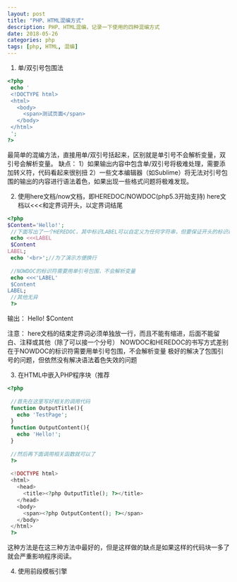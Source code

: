 ```yaml
---
layout: post
title: "PHP、HTML混编方式"
description: PHP、HTML混编，记录一下使用的四种混编方式
date: 2018-05-26
categories: php
tags: [php, HTML, 混编]
---
```



1. 单/双引号包围法

~~~php
<?php
 echo '
 <!DOCTYPE html>
 <html>
   <body>
     <span>测试页面</span>
   </body>
 </html>
 ';
?>
~~~
最简单的混编方法，直接用单/双引号括起来，区别就是单引号不会解析变量，双引号会解析变量。
缺点：
    1）如果输出内容中包含单/双引号将极难处理，需要添加转义符，代码看起来很别扭
    2）一些文本编辑器（如Sublime）将无法对引号包围的输出的内容进行语法着色，如果出现一些格式问题将极难发现。

2. 使用here文档/now文档，即HEREDOC/NOWDOC(php5.3开始支持)
here文档以<<<和定界词开头，以定界词结尾

~~~php
<?php
$Content='Hello!';
 //下面写出了一个HEREDOC，其中标识LABEL可以自定义为任何字符串，但要保证开头的标识和结尾的标识一样
 echo <<<LABEL
 $Content
LABEL;
 echo '<br>';//为了演示方便换行
 
 //NOWDOC的标识符需要用单引号包围，不会解析变量
 echo <<<'LABEL'
 $Content
LABEL;
 //其他无异
 ?>
~~~

输出：
Hello!
$Content

注意：
    here文档的结束定界词必须单独放一行，而且不能有缩进，后面不能留白、注释或其他（除了可以接一个分号）
    NOWDOC和HEREDOC的书写方式差别在于NOWDOC的标识符需要用单引号包围，不会解析变量
    极好的解决了包围引号的问题，但依然没有解决语法着色失效的问题
    
3. 在HTML中嵌入PHP程序块（推荐

~~~php
<?php
  
 //首先在这里写好相关的调用代码
 function OutputTitle(){
   echo 'TestPage';
 }
 function OutputContent(){
   echo 'Hello!';
 }
  
 //然后再下面调用相关函数就可以了
 ?>
  
 <!DOCTYPE html>
 <html>
   <head>
     <title><?php OutputTitle(); ?></title>
   </head>
   <body>
     <span><?php OutputContent(); ?></span>
   </body>
 </html>
 ?>
~~~

这种方法是在这三种方法中最好的，但是这样做的缺点是如果这样的代码块一多了就会严重影响程序阅读。

4. 使用前段模板引擎

